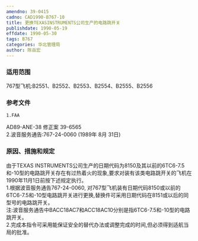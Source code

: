 ```yaml
---
amendno: 39-0415  
cadno: CAD1990-B767-10  
title: 更换TEXASINSTRUMENTS公司生产的电路跳开关  
publishdate: 1990-05-19  
effdate: 1990-05-30  
tags: B767  
categories: 华北管理局  
author: 陈岳宏  
---
```

  
### 适用范围  
767型飞机:B2551、B2552、B2553、B2554、B2555、B2556  
  
<!--more-->  
### 参考文件  
    1.FAA  
AD89-ANE-38 修正案 39-6565  
    2.波音服务通告:767-24-0060 (1989年 8月 31日)  
  
### 原因、措施和规定  
由于TEXAS INSTRUMENTS公司生产的日期代码为8150及其以前的6TC6-7.5和-10型的电路跳开关存在有过热着火的现象,要求对装有该类电路跳开关的飞机在1990年11月1日前按下述规定执行。  
    1.根据波音服务通告767-24-0060, 对767型飞机装有日期代码8150或以前的6TC6-7.5和-10型电路跳开关进行更换,替换件可采用日期代码在8151或以后的同型号的电路跳开关。  
注:波音服务通告中BACC18AC7和ACC18AC10分别是指6TC6-7.5和-10型的电路跳开关。  
    2.完成本指令可采用能保证安全的替代办法或调整完成的时间,但必须得到适航当局的批准。  
  
